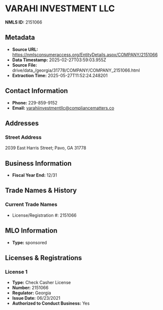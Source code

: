 # VARAHI INVESTMENT LLC

**NMLS ID:** 2151066

## Metadata
- **Source URL:** https://nmlsconsumeraccess.org/EntityDetails.aspx/COMPANY/2151066
- **Data Timestamp:** 2025-02-27T03:59:03.955Z
- **Source File:** drive/data_/georgia/31778/COMPANY/COMPANY_2151066.html
- **Extraction Time:** 2025-05-27T11:52:24.248201

## Contact Information
- **Phone:** 229-859-9152
- **Email:** varahiinvestmentllc@compliancematters.co

## Addresses
### Street Address
2039 East Harris Street; Pavo, GA 31778

## Business Information
- **Fiscal Year End:** 12/31

## Trade Names & History
### Current Trade Names
- License/Registration #: 2151066

## MLO Information
- **Type:** sponsored

## Licenses & Registrations

### License 1
- **Type:** Check Casher License
- **Number:** 2151066
- **Regulator:** Georgia
- **Issue Date:** 06/23/2021
- **Authorized to Conduct Business:** Yes
